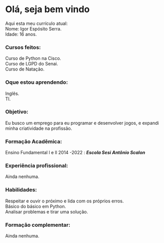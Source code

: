 <!DOCTYPE html>
<html>

<head>
  <meta charset="utf-8">
  <meta name="viewport" content="width=device-width, initial-scale=1.0">
  <title>Só na voadora</title>
  <link rel="stylesheet" href="https://stackedit.io/style.css" />
</head>

<body class="stackedit">
  <div class="stackedit__html"><h1 id="olá-seja-bem-vindo">Olá, seja bem vindo</h1>
<p>Aqui esta meu currículo atual:<br>
Nome: Igor Espósito Serra.<br>
Idade: 16 anos.</p>
<h3 id="cursos-feitos">Cursos feitos:</h3>
<p>Curso de Python na Cisco.<br>
Curso de LGPD do Senai.<br>
Curso de Natação.</p>
<h3 id="oque-estou-aprendendo">Oque estou aprendendo:</h3>
<p>Inglês.<br>
TI.</p>
<h3 id="objetivo">Objetivo:</h3>
<p>Eu busco um emprego para eu programar e desenvolver jogos, e expandi minha criatividade na profissão.</p>
<h3 id="formação-acadêmica">Formação Acadêmica:</h3>
<p>Ensino Fundamental l e ll 2014 -2022 : <em><strong>Escola Sesi Antônio Scalon</strong></em></p>
<h3 id="experiência-profissional">Experiência profissional:</h3>
<p>Ainda nenhuma.</p>
<h3 id="habilidades">Habilidades:</h3>
<p>Respeitar e ouvir o próximo e lida com os próprios erros.<br>
Básico do básico em Python.<br>
Analisar problemas e tirar uma solução.</p>
<h3 id="formação-complementar">Formação complementar:</h3>
<p>Ainda nenhuma.</p>
</div>
</body>

</html>
